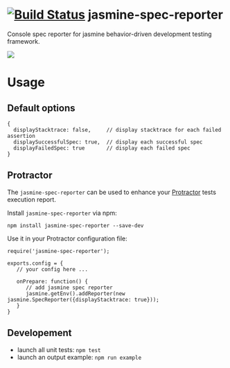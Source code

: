 [![Build Status](https://travis-ci.org/bcaudan/jasmine-spec-reporter.svg?branch=master)](https://travis-ci.org/bcaudan/jasmine-spec-reporter)
jasmine-spec-reporter
=====================

Console spec reporter for jasmine behavior-driven development testing framework.

![](https://raw.github.com/bcaudan/jasmine-spec-reporter/master/screenshot.png)

# Usage

## Default options

    {
      displayStacktrace: false,     // display stacktrace for each failed assertion
      displaySuccessfulSpec: true,  // display each successful spec
      displayFailedSpec: true       // display each failed spec
    }

## Protractor
The `jasmine-spec-reporter` can be used to enhance your [Protractor](https://github.com/angular/protractor) tests execution report.

Install `jasmine-spec-reporter` via npm:

    npm install jasmine-spec-reporter --save-dev

Use it in your Protractor configuration file:

    require('jasmine-spec-reporter');

    exports.config = {
       // your config here ...

       onPrepare: function() {
          // add jasmine spec reporter
          jasmine.getEnv().addReporter(new jasmine.SpecReporter({displayStacktrace: true}));
       }
    }

## Developement

* launch all unit tests: `npm test`
* launch an output example: `npm run example`
